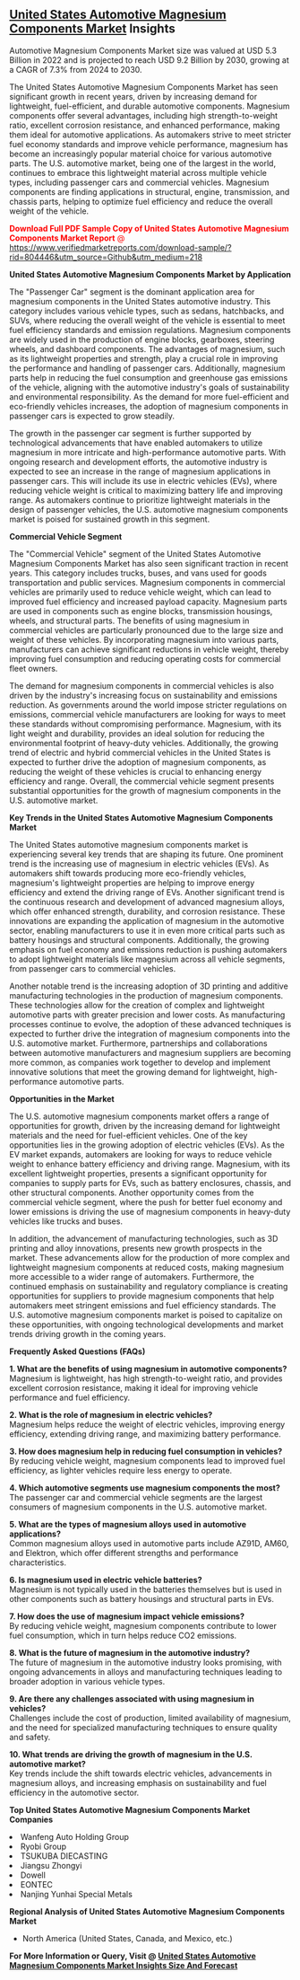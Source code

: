 <h2><a href="https://www.verifiedmarketreports.com/download-sample/?rid=804446&amp;utm_source=Github&amp;utm_medium=218" target="_blank">United States Automotive Magnesium Components Market</a> Insights</h2><p>Automotive Magnesium Components Market size was valued at USD 5.3 Billion in 2022 and is projected to reach USD 9.2 Billion by 2030, growing at a CAGR of 7.3% from 2024 to 2030.</p><p><p>The United States Automotive Magnesium Components Market has seen significant growth in recent years, driven by increasing demand for lightweight, fuel-efficient, and durable automotive components. Magnesium components offer several advantages, including high strength-to-weight ratio, excellent corrosion resistance, and enhanced performance, making them ideal for automotive applications. As automakers strive to meet stricter fuel economy standards and improve vehicle performance, magnesium has become an increasingly popular material choice for various automotive parts. The U.S. automotive market, being one of the largest in the world, continues to embrace this lightweight material across multiple vehicle types, including passenger cars and commercial vehicles. Magnesium components are finding applications in structural, engine, transmission, and chassis parts, helping to optimize fuel efficiency and reduce the overall weight of the vehicle. <p><span class=""><span style="color: #ff0000;"><strong>Download Full PDF Sample Copy of United States Automotive Magnesium Components Market Report</strong> @ </span><a href="https://www.verifiedmarketreports.com/download-sample/?rid=804446&amp;utm_source=Github&amp;utm_medium=218" target="_blank">https://www.verifiedmarketreports.com/download-sample/?rid=804446&amp;utm_source=Github&amp;utm_medium=218</a></span></p></p> <p><strong>United States Automotive Magnesium Components Market by Application</strong></p> <p>The "Passenger Car" segment is the dominant application area for magnesium components in the United States automotive industry. This category includes various vehicle types, such as sedans, hatchbacks, and SUVs, where reducing the overall weight of the vehicle is essential to meet fuel efficiency standards and emission regulations. Magnesium components are widely used in the production of engine blocks, gearboxes, steering wheels, and dashboard components. The advantages of magnesium, such as its lightweight properties and strength, play a crucial role in improving the performance and handling of passenger cars. Additionally, magnesium parts help in reducing the fuel consumption and greenhouse gas emissions of the vehicle, aligning with the automotive industry's goals of sustainability and environmental responsibility. As the demand for more fuel-efficient and eco-friendly vehicles increases, the adoption of magnesium components in passenger cars is expected to grow steadily. <p>The growth in the passenger car segment is further supported by technological advancements that have enabled automakers to utilize magnesium in more intricate and high-performance automotive parts. With ongoing research and development efforts, the automotive industry is expected to see an increase in the range of magnesium applications in passenger cars. This will include its use in electric vehicles (EVs), where reducing vehicle weight is critical to maximizing battery life and improving range. As automakers continue to prioritize lightweight materials in the design of passenger vehicles, the U.S. automotive magnesium components market is poised for sustained growth in this segment.</p> <p><strong>Commercial Vehicle Segment</strong></p> <p>The "Commercial Vehicle" segment of the United States Automotive Magnesium Components Market has also seen significant traction in recent years. This category includes trucks, buses, and vans used for goods transportation and public services. Magnesium components in commercial vehicles are primarily used to reduce vehicle weight, which can lead to improved fuel efficiency and increased payload capacity. Magnesium parts are used in components such as engine blocks, transmission housings, wheels, and structural parts. The benefits of using magnesium in commercial vehicles are particularly pronounced due to the large size and weight of these vehicles. By incorporating magnesium into various parts, manufacturers can achieve significant reductions in vehicle weight, thereby improving fuel consumption and reducing operating costs for commercial fleet owners. <p>The demand for magnesium components in commercial vehicles is also driven by the industry's increasing focus on sustainability and emissions reduction. As governments around the world impose stricter regulations on emissions, commercial vehicle manufacturers are looking for ways to meet these standards without compromising performance. Magnesium, with its light weight and durability, provides an ideal solution for reducing the environmental footprint of heavy-duty vehicles. Additionally, the growing trend of electric and hybrid commercial vehicles in the United States is expected to further drive the adoption of magnesium components, as reducing the weight of these vehicles is crucial to enhancing energy efficiency and range. Overall, the commercial vehicle segment presents substantial opportunities for the growth of magnesium components in the U.S. automotive market.</p> <p><strong>Key Trends in the United States Automotive Magnesium Components Market</strong></p> <p>The United States automotive magnesium components market is experiencing several key trends that are shaping its future. One prominent trend is the increasing use of magnesium in electric vehicles (EVs). As automakers shift towards producing more eco-friendly vehicles, magnesium's lightweight properties are helping to improve energy efficiency and extend the driving range of EVs. Another significant trend is the continuous research and development of advanced magnesium alloys, which offer enhanced strength, durability, and corrosion resistance. These innovations are expanding the application of magnesium in the automotive sector, enabling manufacturers to use it in even more critical parts such as battery housings and structural components. Additionally, the growing emphasis on fuel economy and emissions reduction is pushing automakers to adopt lightweight materials like magnesium across all vehicle segments, from passenger cars to commercial vehicles. <p>Another notable trend is the increasing adoption of 3D printing and additive manufacturing technologies in the production of magnesium components. These technologies allow for the creation of complex and lightweight automotive parts with greater precision and lower costs. As manufacturing processes continue to evolve, the adoption of these advanced techniques is expected to further drive the integration of magnesium components into the U.S. automotive market. Furthermore, partnerships and collaborations between automotive manufacturers and magnesium suppliers are becoming more common, as companies work together to develop and implement innovative solutions that meet the growing demand for lightweight, high-performance automotive parts.</p> <p><strong>Opportunities in the Market</strong></p> <p>The U.S. automotive magnesium components market offers a range of opportunities for growth, driven by the increasing demand for lightweight materials and the need for fuel-efficient vehicles. One of the key opportunities lies in the growing adoption of electric vehicles (EVs). As the EV market expands, automakers are looking for ways to reduce vehicle weight to enhance battery efficiency and driving range. Magnesium, with its excellent lightweight properties, presents a significant opportunity for companies to supply parts for EVs, such as battery enclosures, chassis, and other structural components. Another opportunity comes from the commercial vehicle segment, where the push for better fuel economy and lower emissions is driving the use of magnesium components in heavy-duty vehicles like trucks and buses. <p>In addition, the advancement of manufacturing technologies, such as 3D printing and alloy innovations, presents new growth prospects in the market. These advancements allow for the production of more complex and lightweight magnesium components at reduced costs, making magnesium more accessible to a wider range of automakers. Furthermore, the continued emphasis on sustainability and regulatory compliance is creating opportunities for suppliers to provide magnesium components that help automakers meet stringent emissions and fuel efficiency standards. The U.S. automotive magnesium components market is poised to capitalize on these opportunities, with ongoing technological developments and market trends driving growth in the coming years.</p> <p><strong>Frequently Asked Questions (FAQs)</strong></p> <p><strong>1. What are the benefits of using magnesium in automotive components?</strong><br>Magnesium is lightweight, has high strength-to-weight ratio, and provides excellent corrosion resistance, making it ideal for improving vehicle performance and fuel efficiency.</p> <p><strong>2. What is the role of magnesium in electric vehicles?</strong><br>Magnesium helps reduce the weight of electric vehicles, improving energy efficiency, extending driving range, and maximizing battery performance.</p> <p><strong>3. How does magnesium help in reducing fuel consumption in vehicles?</strong><br>By reducing vehicle weight, magnesium components lead to improved fuel efficiency, as lighter vehicles require less energy to operate.</p> <p><strong>4. Which automotive segments use magnesium components the most?</strong><br>The passenger car and commercial vehicle segments are the largest consumers of magnesium components in the U.S. automotive market.</p> <p><strong>5. What are the types of magnesium alloys used in automotive applications?</strong><br>Common magnesium alloys used in automotive parts include AZ91D, AM60, and Elektron, which offer different strengths and performance characteristics.</p> <p><strong>6. Is magnesium used in electric vehicle batteries?</strong><br>Magnesium is not typically used in the batteries themselves but is used in other components such as battery housings and structural parts in EVs.</p> <p><strong>7. How does the use of magnesium impact vehicle emissions?</strong><br>By reducing vehicle weight, magnesium components contribute to lower fuel consumption, which in turn helps reduce CO2 emissions.</p> <p><strong>8. What is the future of magnesium in the automotive industry?</strong><br>The future of magnesium in the automotive industry looks promising, with ongoing advancements in alloys and manufacturing techniques leading to broader adoption in various vehicle types.</p> <p><strong>9. Are there any challenges associated with using magnesium in vehicles?</strong><br>Challenges include the cost of production, limited availability of magnesium, and the need for specialized manufacturing techniques to ensure quality and safety.</p> <p><strong>10. What trends are driving the growth of magnesium in the U.S. automotive market?</strong><br>Key trends include the shift towards electric vehicles, advancements in magnesium alloys, and increasing emphasis on sustainability and fuel efficiency in the automotive sector.</p> </p><p><strong>Top United States Automotive Magnesium Components Market Companies</strong></p><div data-test-id=""><p><li>Wanfeng Auto Holding Group</li><li> Ryobi Group</li><li> TSUKUBA DIECASTING</li><li> Jiangsu Zhongyi</li><li> Dowell</li><li> EONTEC</li><li> Nanjing Yunhai Special Metals</li></p><div><strong>Regional Analysis of&nbsp;United States Automotive Magnesium Components Market</strong></div><ul><li dir="ltr"><p dir="ltr">North America&nbsp;(United States, Canada, and Mexico, etc.)</p></li></ul><p><strong>For More Information or Query, Visit @&nbsp;</strong><strong><a href="https://www.verifiedmarketreports.com/product/automotive-magnesium-components-market/?utm_source=Github&amp;utm_medium=218" target="_blank">United States Automotive Magnesium Components Market Insights Size And Forecast</a></strong></p></div>
